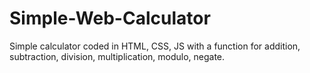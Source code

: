 # Simple-Web-Calculator
Simple calculator coded in HTML, CSS, JS with a function for addition, subtraction, division, multiplication, modulo, negate.
